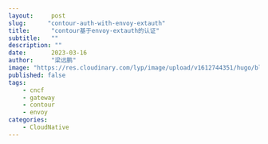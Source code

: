 ```yaml
---
layout:     post 
slug:      "contour-auth-with-envoy-extauth"
title:      "contour基于envoy-extauth的认证"
subtitle:   ""
description: ""
date:       2023-03-16
author:     "梁远鹏"
image: "https://res.cloudinary.com/lyp/image/upload/v1612744351/hugo/blog.github.io/pexels-bruno-cervera-6032877.jpg"
published: false
tags:
    - cncf
    - gateway
    - contour
    - envoy
categories: 
    - CloudNative
---    
```


# 